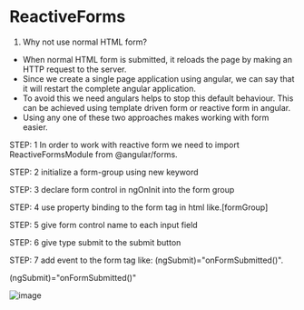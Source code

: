 # ReactiveForms
1. Why not use normal HTML form?
- When normal HTML form is submitted, it reloads the page by making an HTTP request to the server.
- Since we create a single page application using angular, we can say that it will restart the complete angular application.
- To avoid this we need angulars helps to stop this default behaviour. This can be achieved using template driven form or reactive form in angular.
- Using any one of these two approaches makes working with form easier.

STEP: 1
In order to work with reactive form we need to import ReactiveFormsModule from @angular/forms.

STEP: 2
initialize a form-group using new keyword

STEP: 3
declare form control in ngOnInit into the form group 

STEP: 4
use property binding to the form tag in html like.[formGroup]

STEP: 5
give form control name to each input field

STEP: 6
give type submit to the submit button

STEP: 7
add event to the form tag like: (ngSubmit)="onFormSubmitted()".


(ngSubmit)="onFormSubmitted()"

![image](https://github.com/user-attachments/assets/de129c8c-11da-4103-ba24-d443e5321484)

